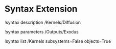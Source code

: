 # Syntax Extension

 !syntax description /Kernels/Diffusion

 !syntax parameters /Outputs/Exodus

!syntax list /Kernels subsystems=False objects=True
